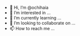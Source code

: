 - 👋 Hi, I’m @ochihaia
- 👀 I’m interested in ...
- 🌱 I’m currently learning ...
- 💞️ I’m looking to collaborate on ...
- 📫 How to reach me ...

<!---
ochihaia/ochihaia is a ✨ special ✨ repository because its `README.md` (this file) appears on your GitHub profile.
You can click the Preview link to take a look at your changes.
--->
